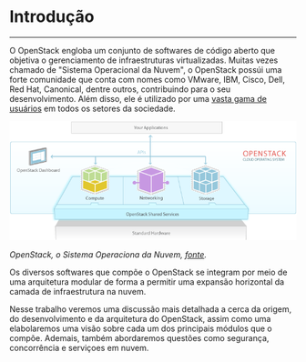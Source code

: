 # Introdução
---
O OpenStack engloba um conjunto de softwares de código aberto que objetiva o gerenciamento de infraestruturas virtualizadas. Muitas vezes chamado de "Sistema Operacional da Nuvem", o OpenStack possúi uma forte comunidade que conta com nomes como VMware, IBM, Cisco, Dell, Red Hat, Canonical, dentre outros,  contribuindo para o seu desenvolvimento. Além disso, ele é utilizado por uma [vasta gama de usuários](https://www.openstack.org/user-stories/) em todos os setores da sociedade.

![O que é OpenStack?](images/Introducao_01_diagrama.png)

*OpenStack, o Sistema Operaciona da Nuvem, [fonte](http://www.openstack.org/software/).*

Os diversos softwares que compõe o OpenStack se integram por meio de uma arquitetura modular de forma a permitir uma expansão horizontal da camada de infraestrutura na nuvem.

Nesse trabalho veremos uma discussão mais detalhada a cerca da origem, do desenvolvimento e da arquitetura do OpenStack, assim como uma elabolaremos uma visão sobre cada um dos principais módulos que o compõe. Ademais, também abordaremos questões como segurança, concorrência e serviçoes em nuvem.

